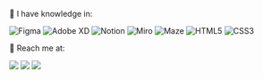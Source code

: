 💬 I have knowledge in:

  ![Figma](https://img.shields.io/badge/figma-%23F24E1E.svg?style=for-the-badge&logo=figma&logoColor=white)
  ![Adobe XD](https://img.shields.io/badge/Adobe%20XD-470137?style=for-the-badge&logo=Adobe%20XD&logoColor=#FF61F6)
  ![Notion](https://img.shields.io/badge/notion-%23121011.svg?style=for-the-badge&logo=notion&logoColor=white)
  ![Miro](https://img.shields.io/badge/miro-%23123.svg?style=for-the-badge&logo=miro&logoColor=FFD02F)
  ![Maze](https://img.shields.io/badge/maze-%230056D2.svg?style=for-the-badge&logo=maze&logoColor=white)
  ![HTML5](https://img.shields.io/badge/html5-%23E34F26.svg?style=for-the-badge&logo=html5&logoColor=white)
  ![CSS3](https://img.shields.io/badge/css3-%231572B6.svg?style=for-the-badge&logo=css3&logoColor=white)

<p align="left">
  💌 Reach me at:
</p>
<p align="left">
  <a href="mailto:felipe.murata10@gmail.com?Subject=Visitei%20seu%20perfil%20no%20GitHub%21" alt="Gmail">
  <img src="https://img.shields.io/badge/-Gmail-FF0000?style=flat-square&labelColor=FF0000&logo=gmail&logoColor=white&link=felipe.murata10@gmail.com" /></a>

  <a href="https://www.linkedin.com/in/felipe-murata/" alt="Linkedin">
  <img src="https://img.shields.io/badge/-Linkedin-0e76a8?style=flat-square&logo=Linkedin&logoColor=white&link=https://www.linkedin.com/in/felipe-murata/" /></a>

  <a href="https://sites.google.com/view/felipemurata/homepage" alt="Meu Portfólio">
  <img src="https://img.shields.io/badge/-website-000000?style=flat-square&logo=About.me&logoColor=white&link=https://sites.google.com/view/felipemurata/homepage" /></a>
</p>  
